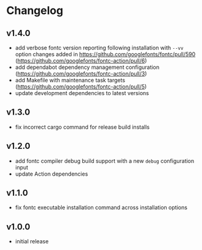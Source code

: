# Changelog

## v1.4.0

- add verbose fontc version reporting following installation with `--vv` option changes added in https://github.com/googlefonts/fontc/pull/590 (https://github.com/googlefonts/fontc-action/pull/6)
- add dependabot dependency management configuration (https://github.com/googlefonts/fontc-action/pull/3)
- add Makefile with maintenance task targets (https://github.com/googlefonts/fontc-action/pull/5)
- update development dependencies to latest versions

## v1.3.0

- fix incorrect cargo command for release build installs

## v1.2.0

- add fontc compiler debug build support with a new `debug` configuration input
- update Action dependencies

## v1.1.0

- fix fontc executable installation command across installation options

## v1.0.0

- initial release